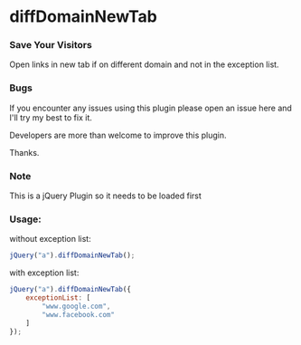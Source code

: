 # diffDomainNewTab

### Save Your Visitors
Open links in new tab if on different domain and not in the exception list.

### Bugs
If you encounter any issues using this plugin please open an issue here and I'll try my best to fix it.

Developers are more than welcome to improve this plugin.

Thanks.

### Note
This is a jQuery Plugin so it needs to be loaded first

### Usage:
  without exception list:

```js
jQuery("a").diffDomainNewTab();
```

  with exception list:
  
```js
jQuery("a").diffDomainNewTab({
    exceptionList: [
        "www.google.com",
        "www.facebook.com"
    ]
});
```
